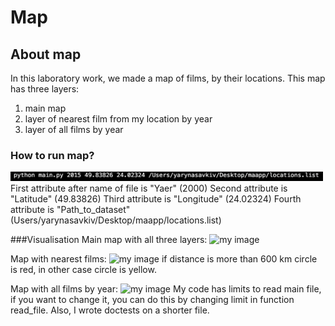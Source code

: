 # Map

## About map
In this laboratory work, we made a map of films, by their locations.
This map has three layers:
1) main map
2) layer of nearest film from my location by year
3) layer of all films by year

### How to run map?
<img src="https://github.com/yarynas21/map/blob/main/launch.png" alt="my image" width="500">
First attribute after name of file is "Yaer" (2000)
Second attribute is "Latitude" (49.83826)
Third attribute is "Longitude" (24.02324)
Fourth attribute is "Path_to_dataset" (Users/yarynasavkiv/Desktop/maapp/locations.list)

###Visualisation
Main map with all three layers:
<img src="https://github.com/yarynas21/map/blob/main/alll.png" alt="my image" width="500">

Map with nearest films:
<img src="https://github.com/yarynas21/map/blob/main/closest.png" alt="my image" width="500">
if distance is more than 600 km circle is red, in other case circle is yellow.

Map with all films by year:
<img src="https://github.com/yarynas21/map/blob/main/films.png" alt="my image" width="500">
My code has limits to read main file, if you want to change it, you can do this by changing limit in function read_file.
Also, I wrote doctests on a shorter file.
